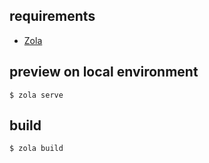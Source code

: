 
## requirements
* [Zola](https://github.com/getzola/zola)

## preview on local environment
```
$ zola serve
```

## build
```
$ zola build
```
